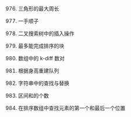 976. 三角形的最大周长
846. 一手顺子
701. 二叉搜索树中的插入操作

769. 最多能完成排序的块
532. 数组中的 k-diff 数对
406. 根据身高重建队列

833. 字符串中的查找与替换
327. 区间和的个数
34. 在排序数组中查找元素的第一个和最后一个位置